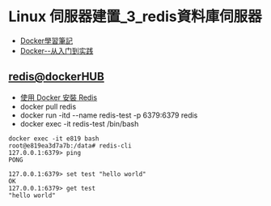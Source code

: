# Linux 伺服器建置_3_redis資料庫伺服器

- [Docker學習筆記](https://peihsinsu.gitbooks.io/docker-note-book/content/)
- [Docker--从入门到实践](https://yeasy.gitbook.io/docker_practice/introduction)

## [redis@dockerHUB](https://hub.docker.com/_/redis)
- [使用 Docker 安裝 Redis](https://marcus116.blogspot.com/2019/02/how-to-run-redis-in-docker.html)
- docker pull redis
- docker run -itd --name redis-test -p 6379:6379 redis
- docker exec -it redis-test /bin/bash

```
docker exec -it e819 bash
root@e819ea3d7a7b:/data# redis-cli
127.0.0.1:6379> ping
PONG
 
127.0.0.1:6379> set test "hello world"
OK
127.0.0.1:6379> get test
"hello world"
```

